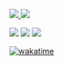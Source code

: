 <div>
<a href="https://github.com/LicasHSG">

![](https://github-readme-stats.vercel.app/api?username=LicasHSG&theme=blue-greenue-green) ![](https://github-readme-stats.vercel.app/api/top-langs/?username=LicasHSG&theme=blue-green)
</div>

<a href="https://instagram.com/licashsg" target="_blank"><img src="https://img.shields.io/badge/-Instagram-%23E4405F?style=for-the-badge&logo=instagram&logoColor=white" target="_blank"></a>
<a href="https://www.linkedin.com/in/lucas-godoy-548838127" target="_blank"><img src="https://img.shields.io/badge/-LinkedIn-%230077B5?style=for-the-badge&logo=linkedin&logoColor=white" target="_blank"></a>
<a href = "mailto:godoy.lucashs@gmail.com"><img src="https://img.shields.io/badge/Gmail-D14836?style=for-the-badge&logo=gmail&logoColor=white" target="_blank"></a>


[![wakatime](https://wakatime.com/badge/user/8ec46e50-f018-49de-b12e-04300da807e8.svg)](https://wakatime.com/@8ec46e50-f018-49de-b12e-04300da807e8)


